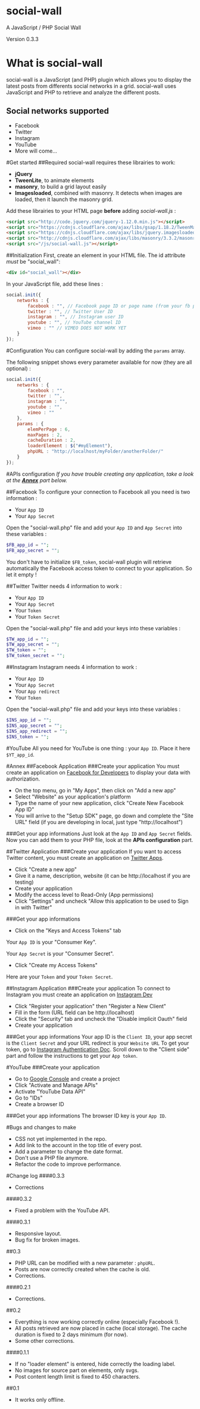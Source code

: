 # social-wall
A JavaScript / PHP Social Wall

Version 0.3.3

# What is social-wall
social-wall is a JavaScript (and PHP) plugin which allows you to display the latest posts from differents social networks in a grid.
social-wall uses JavaScript and PHP to retrieve and analyze the different posts.
## Social networks supported
* Facebook
* Twitter
* Instagram
* YouTube
* More will come...

#Get started
##Required
social-wall requires these librairies to work:
* **jQuery**
* **TweenLite**, to animate elements
* **masonry**, to build a grid layout easily
* **Imagesloaded**, combined with masonry. It detects when images are loaded, then it launch the masonry grid.

Add these librairies to your HTML page **before** adding _social-wall.js_ :

``` HTML
<script src="http://code.jquery.com/jquery-1.12.0.min.js"></script>
<script src="https://cdnjs.cloudflare.com/ajax/libs/gsap/1.18.2/TweenMax.min.js"></script>
<script src="https://cdnjs.cloudflare.com/ajax/libs/jquery.imagesloaded/4.0.0/imagesloaded.pkgd.min.js"></script>
<script src="http://cdnjs.cloudflare.com/ajax/libs/masonry/3.3.2/masonry.pkgd.min.js"></script>
<script src="/js/social-wall.js"></script>
```

##Initialization
First, create an element in your HTML file. The id attribute _must_ be "social_wall":
``` HTML
<div id="social_wall"></div>
```

In your JavaScript file, add these lines :

``` JavaScript
social.init({
	networks : {
		facebook : "", // Facebook page ID or page name (from your fb page url)
		twitter : "", // Twitter User ID
		instagram : "", // Instagram user ID
		youtube : "", // YouTube channel ID
		vimeo : "" // VIMEO DOES NOT WORK YET
	}
});
```

#Configuration
You can configure social-wall by adding the `params` array.

The following snippet shows every parameter available for now (they are all optional) :

``` JavaScript
social.init({
	networks : {
		facebook : "",
		twitter : "",
		instagram : "",
		youtube : "",
		vimeo : ""
	},
	params : {
		elemPerPage : 6,
		maxPages : 2,
		cacheDuration : 2,
		loaderElement : $("#myElement"),
		phpURL : "http://localhost/myFolder/anotherFolder/"
	}
});
```

#APIs configuration
_If you have trouble creating any application, take a look at the **[Annex](#annex)** part below._

##Facebook
To configure your connection to Facebook all you need is two information :
* Your `App ID`
* Your `App Secret`

Open the "social-wall.php" file and add your `App ID` and `App Secret` into these variables :
``` PHP
$FB_app_id = "";
$FB_app_secret = "";
```
You don't have to initialize `$FB_token`, social-wall plugin will retrieve automatically the Facebook access token to connect to your application. So let it empty !

##Twitter
Twitter needs 4 information to work :
* Your `App ID`
* Your `App Secret`
* Your `Token`
* Your `Token Secret`

Open the "social-wall.php" file and add your keys into these variables :
``` PHP
$TW_app_id = "";
$TW_app_secret = "";
$TW_token = "";
$TW_token_secret = "";
```

##Instagram
Instagram needs 4 information to work :
* Your `App ID`
* Your `App Secret`
* Your `App redirect`
* Your `Token`

Open the "social-wall.php" file and add your keys into these variables :
``` PHP
$INS_app_id = "";
$INS_app_secret = "";
$INS_app_redirect = "";
$INS_token = "";
```

#YouTube
All you need for YouTube is one thing : your `App ID`. Place it here `$YT_app_id`.

#Annex
##Facebook Application
###Create your application
You must create an application on [Facebook for Developers](https://developers.facebook.com/) to display your data with authorization.
* On the top menu, go in "My Apps", then click on "Add a new app"
* Select "Website" as your application's platform
* Type the name of your new application, click "Create New Facebook App ID"
* You will arrive to the "Setup SDK" page, go down and complete the "Site URL" field (if you are developing in local, just type "http://localhost")

###Get your app informations
Just look at the `App ID` and `App Secret` fields. Now you can add them to your PHP file, look at the **APIs configuration** part.

##Twitter Application
###Create your application
If you want to access Twitter content, you must create an application on [Twitter Apps](https://apps.twitter.com/).
* Click "Create a new app"
* Give it a name, description, website (it can be http://localhost if you are testing)
* Create your application
* Modify the access level to Read-Only (App permissions)
* Click "Settings" and uncheck "Allow this application to be used to Sign in with Twitter"

###Get your app informations
* Click on the "Keys and Access Tokens" tab

Your `App ID` is your "Consumer Key".

Your `App Secret` is your "Consumer Secret".

* Click "Create my Access Tokens"

Here are your `Token` and your `Token Secret`.

##Instagram Application
###Create your application
To connect to Instagram you must create an application on [Instagram Dev](https://www.instagram.com/developer/)
* Click "Register your application" then "Register a New Client"
* Fill in the form (URL field can be http://localhost)
* Click the "Security" tab and uncheck the "Disable implicit Oauth" field
* Create your application

###Get your app informations
Your app ID is the `Client ID`, your app secret is the `Client Secret` and your URL redirect is your `Website URL`
To get your token, go to [Instagram Authentication Doc](https://www.instagram.com/developer/authentication/).
Scroll down to the "Client side" part and follow the instructions to get your `App token`.

#YouTube
###Create your application
* Go to [Google Console](https://console.developers.google.com/) and create a project
* Click "Activate and Manage APIs"
* Activate "YouTube Data API"
* Go to "IDs"
* Create a browser ID

###Get your app informations
The browser ID key is your `App ID`.

#Bugs and changes to make
* CSS not yet implemented in the repo.
* Add link to the account in the top title of every post.
* Add a parameter to change the date format.
* Don't use a PHP file anymore.
* Refactor the code to improve performance.

#Change log
####0.3.3
* Corrections

####0.3.2
* Fixed a problem with the YouTube API.

####0.3.1
* Responsive layout.
* Bug fix for broken images.

##0.3
* PHP URL can be modified with a new parameter : `phpURL`.
* Posts are now correctly created when the cache is old.
* Corrections.

####0.2.1
* Corrections.

##0.2
* Everything is now working correctly online (especially Facebook !).
* All posts retrieved are now placed in cache (local storage). The cache duration is fixed to 2 days minimum (for now).
* Some other corrections.

####0.1.1
* If no "loader element" is entered, hide correctly the loading label.
* No images for source part on elements, only svgs.
* Post content length limit is fixed to 450 characters.

##0.1
* It works only offline.
